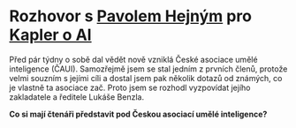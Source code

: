 
# Rozhovor s [Pavolem Hejným](https://www.pavolhejny.com/) pro [Kapler o AI](https://www.kapler.cz/category/AI/)


<!--
Ideálně
Počet znaků
9021
Počet slov
1364
Počet normostran
4,98
-->


Před pár týdny o sobě dal vědět nově vzniklá České asociace umělé inteligence (ČAUI). Samozřejmě jsem se stal jedním z prvních členů, protože velmi souzním s jejími cíli a dostal jsem pak několik dotazů od známých, co je vlastně ta asociace zač. Proto jsem se rozhodl vyzpovídat jejího zakladatele a ředitele Lukáše Benzla.

**Co si mají čtenáři představit pod Českou asociací umělé inteligence?**
